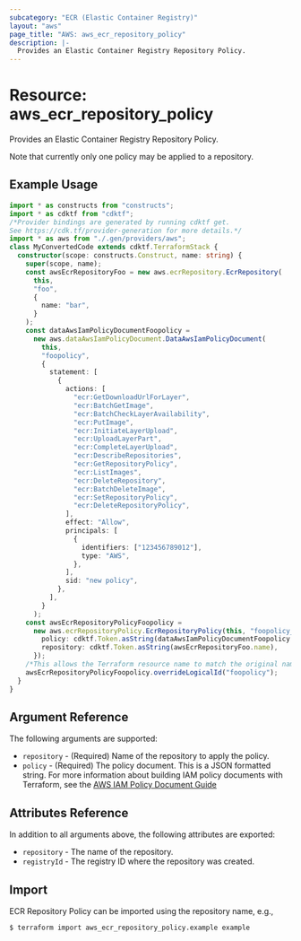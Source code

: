 ```yaml
---
subcategory: "ECR (Elastic Container Registry)"
layout: "aws"
page_title: "AWS: aws_ecr_repository_policy"
description: |-
  Provides an Elastic Container Registry Repository Policy.
---
```


# Resource: aws_ecr_repository_policy

Provides an Elastic Container Registry Repository Policy.

Note that currently only one policy may be applied to a repository.

## Example Usage

```typescript
import * as constructs from "constructs";
import * as cdktf from "cdktf";
/*Provider bindings are generated by running cdktf get.
See https://cdk.tf/provider-generation for more details.*/
import * as aws from "./.gen/providers/aws";
class MyConvertedCode extends cdktf.TerraformStack {
  constructor(scope: constructs.Construct, name: string) {
    super(scope, name);
    const awsEcrRepositoryFoo = new aws.ecrRepository.EcrRepository(
      this,
      "foo",
      {
        name: "bar",
      }
    );
    const dataAwsIamPolicyDocumentFoopolicy =
      new aws.dataAwsIamPolicyDocument.DataAwsIamPolicyDocument(
        this,
        "foopolicy",
        {
          statement: [
            {
              actions: [
                "ecr:GetDownloadUrlForLayer",
                "ecr:BatchGetImage",
                "ecr:BatchCheckLayerAvailability",
                "ecr:PutImage",
                "ecr:InitiateLayerUpload",
                "ecr:UploadLayerPart",
                "ecr:CompleteLayerUpload",
                "ecr:DescribeRepositories",
                "ecr:GetRepositoryPolicy",
                "ecr:ListImages",
                "ecr:DeleteRepository",
                "ecr:BatchDeleteImage",
                "ecr:SetRepositoryPolicy",
                "ecr:DeleteRepositoryPolicy",
              ],
              effect: "Allow",
              principals: [
                {
                  identifiers: ["123456789012"],
                  type: "AWS",
                },
              ],
              sid: "new policy",
            },
          ],
        }
      );
    const awsEcrRepositoryPolicyFoopolicy =
      new aws.ecrRepositoryPolicy.EcrRepositoryPolicy(this, "foopolicy_2", {
        policy: cdktf.Token.asString(dataAwsIamPolicyDocumentFoopolicy.json),
        repository: cdktf.Token.asString(awsEcrRepositoryFoo.name),
      });
    /*This allows the Terraform resource name to match the original name. You can remove the call if you don't need them to match.*/
    awsEcrRepositoryPolicyFoopolicy.overrideLogicalId("foopolicy");
  }
}

```

## Argument Reference

The following arguments are supported:

* `repository` - (Required) Name of the repository to apply the policy.
* `policy` - (Required) The policy document. This is a JSON formatted string. For more information about building IAM policy documents with Terraform, see the [AWS IAM Policy Document Guide](https://learn.hashicorp.com/terraform/aws/iam-policy)

## Attributes Reference

In addition to all arguments above, the following attributes are exported:

* `repository` - The name of the repository.
* `registryId` - The registry ID where the repository was created.

## Import

ECR Repository Policy can be imported using the repository name, e.g.,

```
$ terraform import aws_ecr_repository_policy.example example
```

<!-- cache-key: cdktf-0.17.0-pre.15 input-5ca0f957f1b2d197a4fd32ee88ebc5bdefb942ed45f760396ae08791da1a4fd5 -->